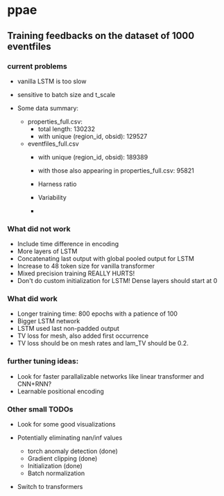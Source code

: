 # ppae

## Training feedbacks on the dataset of 1000 eventfiles
### current problems
- vanilla LSTM is too slow
- sensitive to batch size and t_scale

- Some data summary:
    - properties_full.csv: 
        - total length: 130232
        - with unique (region_id, obsid): 129527
    - eventfiles_full.csv
        - with unique (region_id, obsid): 189389
        - with those also appearing in properties_full.csv: 95821
        
        
        - Harness ratio
        - Variability
        - 

### What did not work
- Include time difference in encoding
- More layers of LSTM
- Concatenating last output with global pooled output for LSTM
- Increase to 48 token size for vanilla transformer
- Mixed precision training REALLY HURTS!
- Don't do custom initialization for LSTM! Dense layers should start at 0

### What did work
- Longer training time: 800 epochs with a patience of 100
- Bigger LSTM network
- LSTM used last non-padded output
- TV loss for mesh, also added first occurrence
- TV loss should be on mesh rates and lam_TV should be 0.2.

### further tuning ideas:
- Look for faster parallalizable networks like linear transformer and CNN+RNN?
- Learnable positional encoding

### Other small TODOs
- Look for some good visualizations

- Potentially eliminating nan/inf values
    - torch anomaly detection (done)
    - Gradient clipping (done)
    - Initialization (done)
    - Batch normalization
    
    
- Switch to transformers